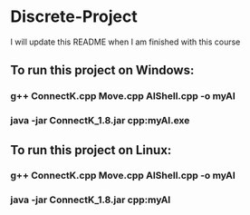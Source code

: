 # Discrete-Project

I will update this README when I am finished with this course

## To run this project on Windows:
### g++ ConnectK.cpp Move.cpp AIShell.cpp -o myAI 
### java -jar ConnectK_1.8.jar cpp:myAI.exe

## To run this project on Linux:
### g++ ConnectK.cpp Move.cpp AIShell.cpp -o myAI
### java -jar ConnectK_1.8.jar cpp:myAI

